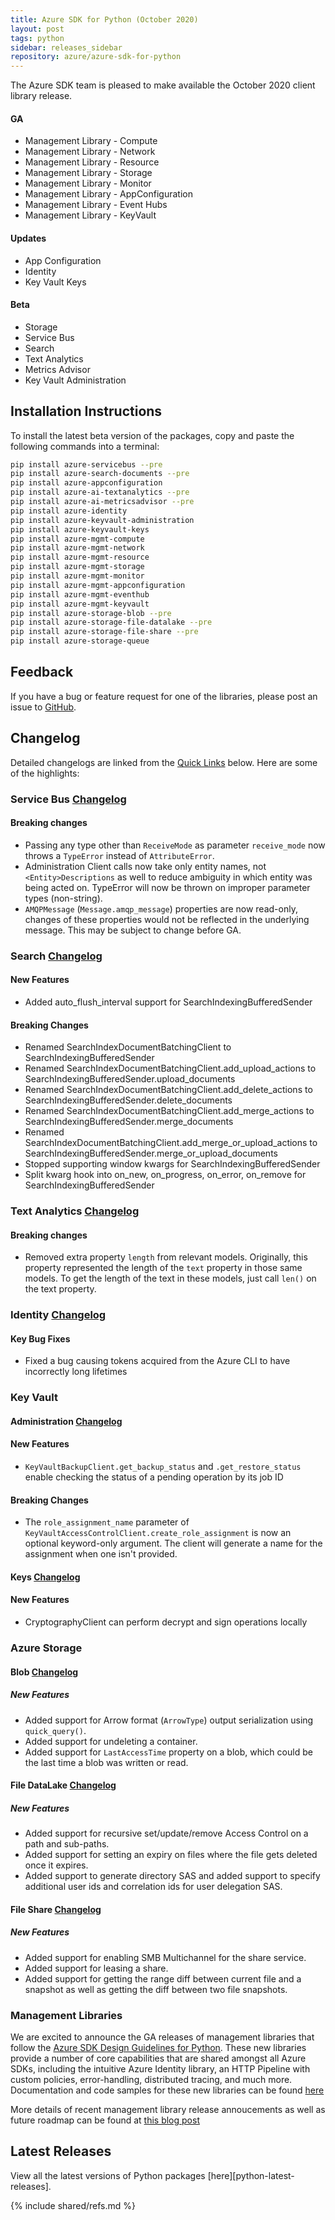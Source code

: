 ```yaml
---
title: Azure SDK for Python (October 2020)
layout: post
tags: python
sidebar: releases_sidebar
repository: azure/azure-sdk-for-python
---
```


The Azure SDK team is pleased to make available the October 2020 client library release.

#### GA

- Management Library - Compute
- Management Library - Network
- Management Library - Resource
- Management Library - Storage
- Management Library - Monitor
- Management Library - AppConfiguration
- Management Library - Event Hubs
- Management Library - KeyVault

#### Updates

- App Configuration
- Identity
- Key Vault Keys

#### Beta

- Storage
- Service Bus
- Search
- Text Analytics
- Metrics Advisor
- Key Vault Administration

## Installation Instructions

To install the latest beta version of the packages, copy and paste the following commands into a terminal:

```bash
pip install azure-servicebus --pre
pip install azure-search-documents --pre
pip install azure-appconfiguration
pip install azure-ai-textanalytics --pre
pip install azure-ai-metricsadvisor --pre
pip install azure-identity
pip install azure-keyvault-administration
pip install azure-keyvault-keys
pip install azure-mgmt-compute
pip install azure-mgmt-network
pip install azure-mgmt-resource
pip install azure-mgmt-storage
pip install azure-mgmt-monitor
pip install azure-mgmt-appconfiguration
pip install azure-mgmt-eventhub
pip install azure-mgmt-keyvault
pip install azure-storage-blob --pre
pip install azure-storage-file-datalake --pre
pip install azure-storage-file-share --pre
pip install azure-storage-queue
```

## Feedback

If you have a bug or feature request for one of the libraries, please post an issue to [GitHub](https://github.com/azure/azure-sdk-for-python/issues).

## Changelog

Detailed changelogs are linked from the [Quick Links](#quick-links) below. Here are some of the highlights:

### Service Bus [Changelog](https://github.com/Azure/azure-sdk-for-python/blob/master/sdk/servicebus/azure-servicebus/CHANGELOG.md)

#### Breaking changes

* Passing any type other than `ReceiveMode` as parameter `receive_mode` now throws a `TypeError` instead of `AttributeError`.
* Administration Client calls now take only entity names, not `<Entity>Descriptions` as well to reduce ambiguity in which entity was being acted on. TypeError will now be thrown on improper parameter types (non-string).
* `AMQPMessage` (`Message.amqp_message`) properties are now read-only, changes of these properties would not be reflected in the underlying message.  This may be subject to change before GA.

### Search [Changelog](https://github.com/Azure/azure-sdk-for-python/blob/master/sdk/search/azure-search-documents/CHANGELOG.md)

#### New Features

- Added auto_flush_interval support for SearchIndexingBufferedSender

#### Breaking Changes

- Renamed SearchIndexDocumentBatchingClient to SearchIndexingBufferedSender
- Renamed SearchIndexDocumentBatchingClient.add_upload_actions to SearchIndexingBufferedSender.upload_documents
- Renamed SearchIndexDocumentBatchingClient.add_delete_actions to SearchIndexingBufferedSender.delete_documents
- Renamed SearchIndexDocumentBatchingClient.add_merge_actions to SearchIndexingBufferedSender.merge_documents
- Renamed SearchIndexDocumentBatchingClient.add_merge_or_upload_actions to SearchIndexingBufferedSender.merge_or_upload_documents
- Stopped supporting window kwargs for SearchIndexingBufferedSender
- Split kwarg hook into on_new, on_progress, on_error, on_remove for SearchIndexingBufferedSender

### Text Analytics [Changelog](https://github.com/Azure/azure-sdk-for-python/blob/master/sdk/textanalytics/azure-ai-textanalytics/CHANGELOG.md#510b2-2020-10-06)

#### Breaking changes

* Removed extra property `length` from relevant models. Originally, this property represented the length of the `text` property in those same models. To get the length of the text in these models, just call `len()` on the text property.

### Identity [Changelog](https://github.com/Azure/azure-sdk-for-python/blob/master/sdk/identity/azure-identity/CHANGELOG.md#141-2020-10-07)

#### Key Bug Fixes
- Fixed a bug causing tokens acquired from the Azure CLI to have incorrectly long lifetimes

### Key Vault

#### Administration [Changelog](https://github.com/Azure/azure-sdk-for-python/blob/master/sdk/keyvault/azure-keyvault-administration/CHANGELOG.md#400b2-2020-10-06)

#### New Features
- `KeyVaultBackupClient.get_backup_status` and `.get_restore_status` enable checking the status of a pending operation by its job ID

#### Breaking Changes
- The `role_assignment_name` parameter of `KeyVaultAccessControlClient.create_role_assignment` is now an optional keyword-only argument. The client will generate a name for the assignment when one isn't provided.

#### Keys [Changelog](https://github.com/Azure/azure-sdk-for-python/blob/master/sdk/keyvault/azure-keyvault-keys/CHANGELOG.md#430-2020-10-06)

#### New Features
- CryptographyClient can perform decrypt and sign operations locally

### Azure Storage

#### Blob [Changelog](https://github.com/Azure/azure-sdk-for-python/blob/master/sdk/storage/azure-storage-blob/CHANGELOG.md)

##### New Features
- Added support for Arrow format (`ArrowType`) output serialization using `quick_query()`.
- Added support for undeleting a container.
- Added support for `LastAccessTime` property on a blob, which could be the last time a blob was written or read.

#### File DataLake [Changelog](https://github.com/Azure/azure-sdk-for-python/blob/master/sdk/storage/azure-storage-file-datalake/CHANGELOG.md)

##### New Features
- Added support for recursive set/update/remove Access Control on a path and sub-paths.
- Added support for setting an expiry on files where the file gets deleted once it expires.
- Added support to generate directory SAS and added support to specify additional user ids and correlation ids for user delegation SAS.

#### File Share [Changelog](https://github.com/Azure/azure-sdk-for-python/blob/master/sdk/storage/azure-storage-file-share/CHANGELOG.md)

##### New Features
- Added support for enabling SMB Multichannel for the share service.
- Added support for leasing a share.
- Added support for getting the range diff between current file and a snapshot as well as getting the diff between two file snapshots.

### Management Libraries
We are excited to announce the GA releases of management libraries that follow the [Azure SDK Design Guidelines for Python](https://azure.github.io/azure-sdk/python/guidelines/). These new libraries provide a number of core capabilities that are shared amongst all Azure SDKs, including the intuitive Azure Identity library, an HTTP Pipeline with custom policies, error-handling, distributed tracing, and much more. Documentation and code samples for these new libraries can be found [here](http://aka.ms/azsdk/python/mgmt)

More details of recent management library release annoucements as well as future roadmap can be found at [this blog post](https://aka.ms/azsdk/blog/octmgmtga)

## Latest Releases

View all the latest versions of Python packages [here][python-latest-releases].

{% include shared/refs.md %}
